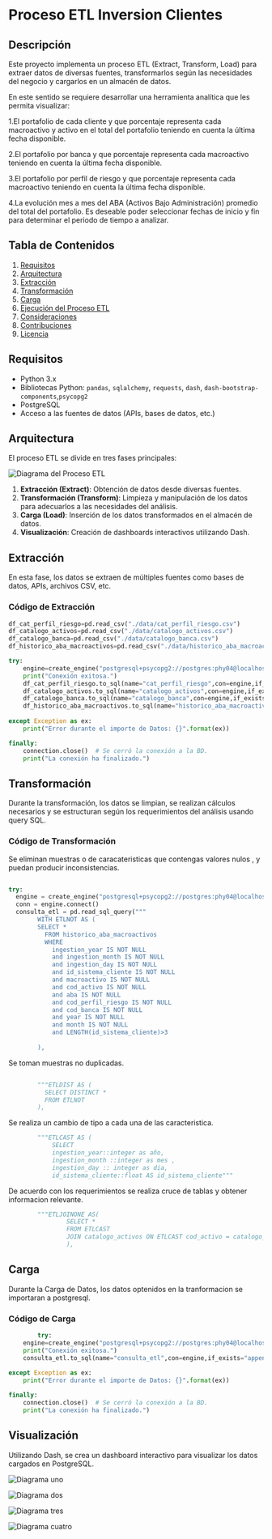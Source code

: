 # Proceso ETL Inversion Clientes

## Descripción

Este proyecto implementa un proceso ETL (Extract, Transform, Load) para extraer datos de diversas fuentes, transformarlos según las necesidades del negocio y cargarlos en un almacén de datos.

En este sentido se requiere desarrollar una herramienta analítica que les permita visualizar:

1.El portafolio de cada cliente y que porcentaje representa cada macroactivo y activo en el total del portafolio teniendo en cuenta la última fecha disponible.

2.El portafolio por banca y que porcentaje representa cada macroactivo teniendo en cuenta la última fecha disponible.

3.El portafolio por perfil de riesgo y que porcentaje representa cada macroactivo teniendo en cuenta la última fecha disponible.

4.La evolución mes a mes del ABA (Activos Bajo Administración) promedio del total del portafolio. Es deseable poder seleccionar fechas de inicio y fin para determinar el periodo de tiempo a analizar. 


## Tabla de Contenidos

1. [Requisitos](#requisitos)
2. [Arquitectura](#arquitectura)
3. [Extracción](#extracción)
4. [Transformación](#transformación)
5. [Carga](#carga)
6. [Ejecución del Proceso ETL](#ejecución-del-proceso-etl)
7. [Consideraciones](#consideraciones)
8. [Contribuciones](#contribuciones)
9. [Licencia](#licencia)

## Requisitos

- Python 3.x
- Bibliotecas Python: `pandas`, `sqlalchemy`, `requests`, `dash`, `dash-bootstrap-components`,`psycopg2`
- PostgreSQL
- Acceso a las fuentes de datos (APIs, bases de datos, etc.)

## Arquitectura

El proceso ETL se divide en tres fases principales:

![Diagrama del Proceso ETL](https://github.com/JhonaChinome/Tal-B-Inv/blob/main/img/imagen.PNG)

1. **Extracción (Extract)**: Obtención de datos desde diversas fuentes.
2. **Transformación (Transform)**: Limpieza y manipulación de los datos para adecuarlos a las necesidades del análisis.
3. **Carga (Load)**: Inserción de los datos transformados en el almacén de datos.
4. **Visualización**: Creación de dashboards interactivos utilizando Dash.

## Extracción

En esta fase, los datos se extraen de múltiples fuentes como bases de datos, APIs, archivos CSV, etc.

### Código de Extracción

```python
df_cat_perfil_riesgo=pd.read_csv("./data/cat_perfil_riesgo.csv")
df_catalogo_activos=pd.read_csv("./data/catalogo_activos.csv")
df_catalogo_banca=pd.read_csv("./data/catalogo_banca.csv")
df_historico_aba_macroactivos=pd.read_csv("./data/historico_aba_macroactivos.csv")

try:
    engine=create_engine("postgresql+psycopg2://postgres:phy04@localhost:5433/InversionClientes")
    print("Conexión exitosa.")
    df_cat_perfil_riesgo.to_sql(name="cat_perfil_riesgo",con=engine,if_exists="append",index=False)
    df_catalogo_activos.to_sql(name="catalogo_activos",con=engine,if_exists="append",index=False)
    df_catalogo_banca.to_sql(name="catalogo_banca",con=engine,if_exists="append",index=False)
    df_historico_aba_macroactivos.to_sql(name="historico_aba_macroactivos",con=engine,if_exists="replace",index=False)
    
except Exception as ex:
    print("Error durante el importe de Datos: {}".format(ex))

finally:
    connection.close()  # Se cerró la conexión a la BD.
    print("La conexión ha finalizado.")
```

## Transformación
Durante la transformación, los datos se limpian, se realizan cálculos necesarios y se estructuran según los requerimientos del análisis usando query SQL.

### Código de Transformación

Se eliminan muestras o de caracateristicas que contengas valores nulos , y puedan producir inconsistencias.

```python

try:
  engine = create_engine("postgresql+psycopg2://postgres:phy04@localhost:5433/InversionClientes")
  conn = engine.connect()
  consulta_etl = pd.read_sql_query("""
        WITH ETLNOT AS (
        SELECT *
          FROM historico_aba_macroactivos                            
          WHERE 
            ingestion_year IS NOT NULL
            and ingestion_month IS NOT NULL
            and ingestion_day IS NOT NULL
            and id_sistema_cliente IS NOT NULL
            and macroactivo IS NOT NULL
            and cod_activo IS NOT NULL
            and aba IS NOT NULL
            and cod_perfil_riesgo IS NOT NULL
            and cod_banca IS NOT NULL
            and year IS NOT NULL
            and month IS NOT NULL
            and LENGTH(id_sistema_cliente)>3
                                        
        ),
```
Se toman muestras no duplicadas.

```python

        """ETLDIST AS (
          SELECT DISTINCT *
          FROM ETLNOT 
        ),
```
Se realiza un cambio de tipo a cada una de las caracteristica.

```python
        """ETLCAST AS (
            SELECT
            ingestion_year::integer as año,
            ingestion_month ::integer as mes ,
            ingestion_day :: integer as dia,
            id_sistema_cliente::float AS id_sistema_cliente"""
```
De acuerdo con los requerimientos se realiza cruce de 
tablas y obtener informacion relevante.

```python
        """ETLJOINONE AS(
                SELECT *
                FROM ETLCAST
                JOIN catalogo_activos ON ETLCAST cod_activo = catalogo_activos cod_activo   
                ),
```

## Carga
Durante la Carga de Datos, los datos optenidos en la 
tranformacion se importaran a postgresql.

### Código de Carga

```python
        try:
    engine=create_engine("postgresql+psycopg2://postgres:phy04@localhost:5433/InversionClientes")
    print("Conexión exitosa.")
    consulta_etl.to_sql(name="consulta_etl",con=engine,if_exists="append",index=False)
    
except Exception as ex:
    print("Error durante el importe de Datos: {}".format(ex))

finally:
    connection.close()  # Se cerró la conexión a la BD.
    print("La conexión ha finalizado.")
```

## Visualización
Utilizando Dash, se crea un dashboard interactivo para visualizar los datos cargados en PostgreSQL.

![Diagrama uno](https://github.com/JhonaChinome/Tal-B-Inv/blob/main/img/PortafolioBanca.PNG)

![Diagrama dos](https://github.com/JhonaChinome/Tal-B-Inv/blob/main/img/PortafolioClientes.PNG)

![Diagrama tres](https://github.com/JhonaChinome/Tal-B-Inv/blob/main/img/PortafolioClientes2.PNG)

![Diagrama cuatro](https://github.com/JhonaChinome/Tal-B-Inv/blob/main/img/PortafolioRiesgo.PNG)


